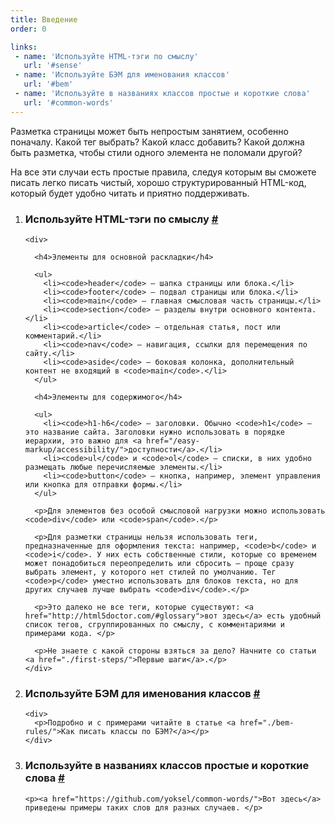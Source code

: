 ```yaml
---
title: Введение
order: 0

links:
 - name: 'Используйте HTML-тэги по смыслу'
   url: '#sense'
 - name: 'Используйте БЭМ для именования классов'
   url: '#bem'
 - name: 'Используйте в названиях классов простые и короткие слова'
   url: '#common-words'
---
```


<div class="intro">
  <p>Разметка страницы может быть непростым занятием, особенно поначалу. Какой тег выбрать? Какой класс добавить? Какой должна быть разметка, чтобы стили одного элемента не поломали другой?</p>

  <p>На все эти случаи есть простые правила, следуя которым вы сможете писать легко писать чистый, хорошо структурированный HTML-код, который будет удобно читать и приятно поддерживать.</p>
</div>

<ol>
  <li>
    <h3 id="sense">Используйте HTML-тэги по смыслу
      <a class="post__anchor" href="#sense">#</a>
    </h3>

    <div>

      <h4>Элементы для основной раскладки</h4>

      <ul>
        <li><code>header</code> — шапка страницы или блока.</li>
        <li><code>footer</code> — подвал страницы или блока.</li>
        <li><code>main</code> — главная смысловая часть страницы.</li>
        <li><code>section</code> — разделы внутри основного контента.</li>
        <li><code>article</code> — отдельная статья, пост или комментарий.</li>
        <li><code>nav</code> — навигация, ссылки для перемещения по сайту.</li>
        <li><code>aside</code> — боковая колонка, дополнительный контент не входящий в <code>main</code>.</li>
      </ul>

      <h4>Элементы для содержимого</h4>

      <ul>
        <li><code>h1-h6</code> — заголовки. Обычно <code>h1</code> — это название сайта. Заголовки нужно использовать в порядке иерархии, это важно для <a href="/easy-markup/accessibility/">доступности</a>.</li>
        <li><code>ul</code> и <code>ol</code> — списки, в них удобно размещать любые перечисляемые элементы.</li>
        <li><code>button</code> — кнопка, например, элемент управления или кнопка для отправки формы.</li>
      </ul>

      <p>Для элементов без особой смысловой нагрузки можно использовать <code>div</code> или <code>span</code>.</p>

      <p>Для разметки страницы нельзя использовать теги, предназначенные для оформления текста: например, <code>b</code> и <code>i</code>. У них есть собственные стили, которые со временем может понадобиться переопределить или сбросить — проще сразу выбрать элемент, у которого нет стилей по умолчанию. Тег <code>p</code> уместно использовать для блоков текста, но для других случаев лучше выбрать <code>div</code>.</p>

      <p>Это далеко не все теги, которые существуют: <a href="http://html5doctor.com/#glossary">вот здесь</a> есть удобный список тегов, сгруппированных по смыслу, с комментариями и примерами кода. </p>

      <p>Не знаете с какой стороны взяться за дело? Начните со статьи <a href="./first-steps/">Первые шаги</a>.</p>
    </div>
  </li>

  <li>
    <h3 id="bem">Используйте БЭМ для именования классов
      <a class="post__anchor" href="#bem">#</a>
    </h3>

    <div>
      <p>Подробно и с примерами читайте в статье <a href="./bem-rules/">Как писать классы по БЭМ?</a></p>
    </div>
  </li>

  <li>
    <h3 id="common-words">Используйте в названиях классов простые и короткие слова
      <a class="post__anchor" href="#common-words">#</a>
    </h3>

    <p><a href="https://github.com/yoksel/common-words/">Вот здесь</a> приведены примеры таких слов для разных случаев. </p>
  </li>
</ol>
